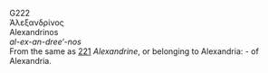 <body>
  <p>G222<br>  Ἀλεξανδρίνος  <br> Alexandrinos  <br><i>al-ex-an-dree‘-nos </i><br>From the same as <a href="g0221.htm">221</a>  <i>Alexandrine</i>, or belonging to Alexandria: - of Alexandria.<br></p>
 </body>